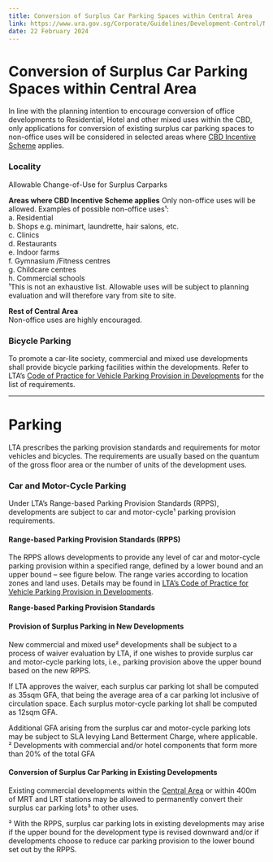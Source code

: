 ```yaml
---
title: Conversion of Surplus Car Parking Spaces within Central Area
link: https://www.ura.gov.sg/Corporate/Guidelines/Development-Control/Non-Residential/Commercial/Parking/Car-Parking
date: 22 February 2024
---
```


# Conversion of Surplus Car Parking Spaces within Central Area

In line with the planning intention to encourage conversion of office developments to Residential, Hotel and other mixed uses within the CBD, only applications for conversion of existing surplus car parking spaces to non-office uses will be considered in selected areas where [CBD Incentive Scheme](https://www.ura.gov.sg/Corporate/Data/circulars/2019/Mar/dc19-04) applies.

### Locality
Allowable Change-of-Use for Surplus Carparks

**Areas where CBD Incentive Scheme applies**
Only non-office uses will be allowed. Examples of possible non-office uses¹:  
a. Residential  
b. Shops e.g. minimart, laundrette, hair salons, etc.  
c. Clinics  
d. Restaurants  
e. Indoor farms  
f. Gymnasium /Fitness centres  
g. Childcare centres  
h. Commercial schools  
¹This is not an exhaustive list. Allowable uses will be subject to planning evaluation and will therefore vary from site to site.

**Rest of Central Area**  
Non-office uses are highly encouraged.

### Bicycle Parking

To promote a car-lite society, commercial and mixed use developments shall provide bicycle parking facilities within the developments. Refer to LTA’s [Code of Practice for Vehicle Parking Provision in Developments](https://www.lta.gov.sg/content/ltagov/en/industry_innovations/industry_matters/development_construction_resources/vehicle_parking/requirements_for_vehicle_parking_proposals.html) for the list of requirements.



---

# Parking

LTA prescribes the parking provision standards and requirements for motor vehicles and bicycles. The requirements are usually based on the quantum of the gross floor area or the number of units of the development uses.

### Car and Motor-Cycle Parking

Under LTA’s Range-based Parking Provision Standards (RPPS), developments are subject to car and motor-cycle¹ parking provision requirements.

#### Range-based Parking Provision Standards (RPPS)

The RPPS allows developments to provide any level of car and motor-cycle parking provision within a specified range, defined by a lower bound and an upper bound – see figure below. The range varies according to location zones and land uses. Details may be found in [LTA’s Code of Practice for Vehicle Parking Provision in Developments](https://www.lta.gov.sg/content/ltagov/en/industry_innovations/industry_matters/development_construction_resources/vehicle_parking/requirements_for_vehicle_parking_proposals.html).

**Range-based Parking Provision Standards**

#### Provision of Surplus Parking in New Developments

New commercial and mixed use² developments shall be subject to a process of waiver evaluation by LTA, if one wishes to provide surplus car and motor-cycle parking lots, i.e., parking provision above the upper bound based on the new RPPS.

If LTA approves the waiver, each surplus car parking lot shall be computed as 35sqm GFA, that being the average area of a car parking lot inclusive of circulation space. Each surplus motor-cycle parking lot shall be computed as 12sqm GFA.

Additional GFA arising from the surplus car and motor-cycle parking lots may be subject to SLA levying Land Betterment Charge, where applicable.  
² Developments with commercial and/or hotel components that form more than 20% of the total GFA

#### Conversion of Surplus Car Parking in Existing Developments

Existing commercial developments within the [Central Area](https://www.ura.gov.sg/-/media/Corporate/Guidelines/Development-control/Flats-Condominiums/Central_Area_Map_1.pdf) or within 400m of MRT and LRT stations may be allowed to permanently convert their surplus car parking lots³ to other uses.

³ With the RPPS, surplus car parking lots in existing developments may arise if the upper bound for the development type is revised downward and/or if developments choose to reduce car parking provision to the lower bound set out by the RPPS.


